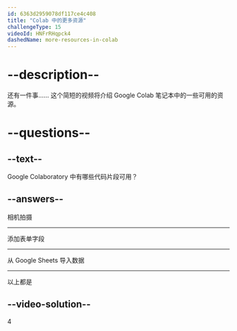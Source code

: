 ```yaml
---
id: 6363d2959078df117ce4c408
title: "Colab 中的更多资源"
challengeType: 15
videoId: HNFrRHqpck4
dashedName: more-resources-in-colab
---
```


# --description--

还有一件事...... 这个简短的视频将介绍 Google Colab 笔记本中的一些可用的资源。

# --questions--

## --text--

Google Colaboratory 中有哪些代码片段可用？

## --answers--

相机拍摄

---

添加表单字段

---

从 Google Sheets 导入数据

---

以上都是

## --video-solution--

4
